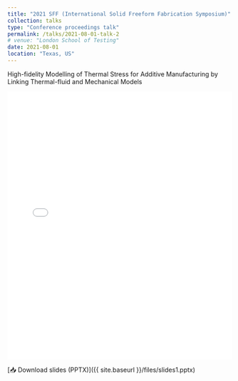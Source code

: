 ```yaml
---
title: "2021 SFF (International Solid Freeform Fabrication Symposium)"
collection: talks
type: "Conference proceedings talk"
permalink: /talks/2021-08-01-talk-2
# venue: "London School of Testing"
date: 2021-08-01
location: "Texas, US"
---
```


High-fidelity Modelling of Thermal Stress for Additive Manufacturing by Linking Thermal-fluid and Mechanical Models


<iframe 
  src="{{ site.baseurl }}/files/slides1.pdf" 
  width="100%" 
  height="600px" 
  style="border: none;">
</iframe>

[📥 Download slides (PPTX)]({{ site.baseurl }}/files/slides1.pptx)
